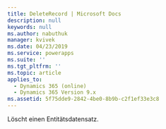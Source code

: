 ```yaml
---
title: DeleteRecord | Microsoft Docs
description: null
keywords: null
ms.author: nabuthuk
manager: kvivek
ms.date: 04/23/2019
ms.service: powerapps
ms.suite: ''
ms.tgt_pltfrm: ''
ms.topic: article
applies_to:
  - Dynamics 365 (online)
  - Dynamics 365 Version 9.x
ms.assetid: 5f75dde9-2842-4be0-8b9b-c2f1ef33e3c8
---
```


Löscht einen Entitätsdatensatz.
